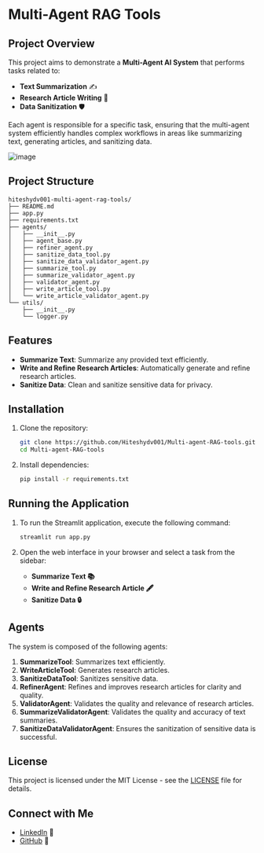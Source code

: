 
# Multi-Agent RAG Tools

## Project Overview

This project aims to demonstrate a **Multi-Agent AI System** that performs tasks related to:

- **Text Summarization** ✍️
- **Research Article Writing** 📝
- **Data Sanitization** 🛡️

Each agent is responsible for a specific task, ensuring that the multi-agent system efficiently handles complex workflows in areas like summarizing text, generating articles, and sanitizing data.

![image](https://github.com/user-attachments/assets/41f48b42-4c9a-4e42-b3f9-877f64201e83)


## Project Structure

```
hiteshydv001-multi-agent-rag-tools/
├── README.md
├── app.py
├── requirements.txt
├── agents/
│   ├── __init__.py
│   ├── agent_base.py
│   ├── refiner_agent.py
│   ├── sanitize_data_tool.py
│   ├── sanitize_data_validator_agent.py
│   ├── summarize_tool.py
│   ├── summarize_validator_agent.py
│   ├── validator_agent.py
│   ├── write_article_tool.py
│   └── write_article_validator_agent.py
└── utils/
    ├── __init__.py
    └── logger.py
```

## Features

- **Summarize Text**: Summarize any provided text efficiently.
- **Write and Refine Research Articles**: Automatically generate and refine research articles.
- **Sanitize Data**: Clean and sanitize sensitive data for privacy.

## Installation

1. Clone the repository:

    ```bash
    git clone https://github.com/Hiteshydv001/Multi-agent-RAG-tools.git
    cd Multi-agent-RAG-tools
    ```

2. Install dependencies:

    ```bash
    pip install -r requirements.txt
    ```

## Running the Application

1. To run the Streamlit application, execute the following command:

    ```bash
    streamlit run app.py
    ```

2. Open the web interface in your browser and select a task from the sidebar:
    - **Summarize Text 📚**
    - **Write and Refine Research Article 🖋️**
    - **Sanitize Data 🔒**

## Agents

The system is composed of the following agents:

1. **SummarizeTool**: Summarizes text efficiently.
2. **WriteArticleTool**: Generates research articles.
3. **SanitizeDataTool**: Sanitizes sensitive data.
4. **RefinerAgent**: Refines and improves research articles for clarity and quality.
5. **ValidatorAgent**: Validates the quality and relevance of research articles.
6. **SummarizeValidatorAgent**: Validates the quality and accuracy of text summaries.
7. **SanitizeDataValidatorAgent**: Ensures the sanitization of sensitive data is successful.

## License

This project is licensed under the MIT License - see the [LICENSE](LICENSE) file for details.

## Connect with Me

- [LinkedIn](https://www.linkedin.com/in/hitesh-kumar-aiml/) 🔗
- [GitHub](https://github.com/Hiteshydv001) 🔗
